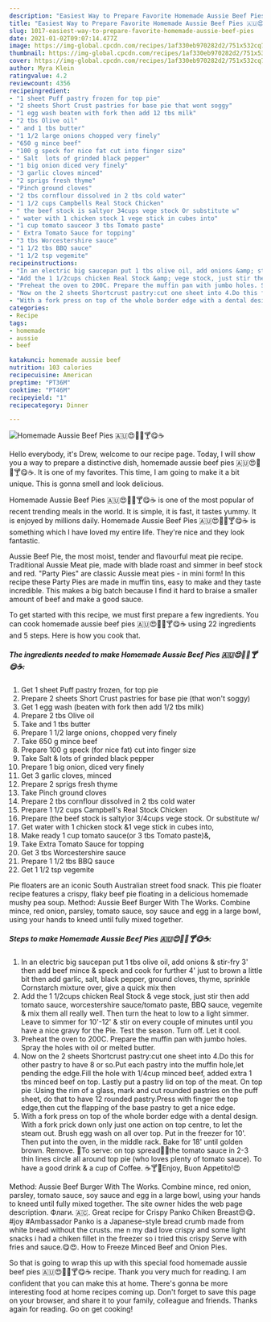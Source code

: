 ```yaml
---
description: "Easiest Way to Prepare Favorite Homemade Aussie Beef Pies 🇦🇺😍🐂🍎🍸😋☕"
title: "Easiest Way to Prepare Favorite Homemade Aussie Beef Pies 🇦🇺😍🐂🍎🍸😋☕"
slug: 1017-easiest-way-to-prepare-favorite-homemade-aussie-beef-pies
date: 2021-01-02T09:07:14.477Z
image: https://img-global.cpcdn.com/recipes/1af330eb970282d2/751x532cq70/homemade-aussie-beef-pies-🇦🇺😍🐂🍎🍸😋☕-recipe-main-photo.jpg
thumbnail: https://img-global.cpcdn.com/recipes/1af330eb970282d2/751x532cq70/homemade-aussie-beef-pies-🇦🇺😍🐂🍎🍸😋☕-recipe-main-photo.jpg
cover: https://img-global.cpcdn.com/recipes/1af330eb970282d2/751x532cq70/homemade-aussie-beef-pies-🇦🇺😍🐂🍎🍸😋☕-recipe-main-photo.jpg
author: Myra Klein
ratingvalue: 4.2
reviewcount: 4356
recipeingredient:
- "1 sheet Puff pastry frozen for top pie"
- "2 sheets Short Crust pastries for base pie that wont soggy"
- "1 egg wash beaten with fork then add 12 tbs milk"
- "2 tbs Olive oil"
- " and 1 tbs butter"
- "1 1/2 large onions chopped very finely"
- "650 g mince beef"
- "100 g speck for nice fat cut into finger size"
- " Salt  lots of grinded black pepper"
- "1 big onion diced very finely"
- "3 garlic cloves minced"
- "2 sprigs fresh thyme"
- "Pinch ground cloves"
- "2 tbs cornflour dissolved in 2 tbs cold water"
- "1 1/2 cups Campbells Real Stock Chicken"
- " the beef stock is saltyor 34cups vege stock Or substitute w"
- " water with 1 chicken stock 1 vege stick in cubes into"
- "1 cup tomato sauceor 3 tbs Tomato paste"
- " Extra Tomato Sauce for topping"
- "3 tbs Worcestershire sauce"
- "1 1/2 tbs BBQ sauce"
- "1 1/2 tsp vegemite"
recipeinstructions:
- "In an electric big saucepan put 1 tbs olive oil, add onions &amp; stir-fry 3&#39; then add beef mince &amp; speck and cook for further 4&#39; just to brown a little bit then add garlic, salt, black pepper, ground cloves, thyme, sprinkle Cornstarch mixture over, give a quick mix then"
- "Add the 1 1/2cups chicken Real Stock &amp; vege stock, just stir then add tomato sauce, worcestershire sauce/tomato paste, BBQ sauce, vegemite &amp; mix them all really well. Then turn the heat to low to a light simmer. Leave to simmer for 10&#39;-12&#39; &amp; stir on every couple of minutes until you have a nice gravy for the Pie. Test the season. Turn off. Let it cool."
- "Preheat the oven to 200C. Prepare the muffin pan with jumbo holes. Spray the holes with oil or melted butter."
- "Now on the 2 sheets Shortcrust pastry:cut one sheet into 4.Do this for other pastry to have 8 or so.Put each pastry into the muffin hole,let pending the edge.Fill the hole with 1/4cup minced beef, added extra 1 tbs minced beef on top. Lastly put a pastry lid on top of the meat. On top pie :Using the rim of a glass, mark and cut rounded pastries on the puff sheet, do that to have 12 rounded pastry.Press with finger the top edge,then cut the flapping of the base pastry to get a nice edge."
- "With a fork press on top of the whole border edge with a dental design. With a fork prick down only just one action on top centre, to let the steam out. Brush egg wash on all over top. Put in the freezer for 10&#39;. Then put into the oven, in the middle rack. Bake for 18&#39; until golden brown. Remove. 🤗To serve: on top spread🍅🍥the tomato sauce in 2-3 thin lines circle all around top pie (who loves plenty of tomato sauce). To have a good drink &amp; a cup of Coffee. ☕🍸🌷Enjoy, Buon Appetito!😍"
categories:
- Recipe
tags:
- homemade
- aussie
- beef

katakunci: homemade aussie beef 
nutrition: 103 calories
recipecuisine: American
preptime: "PT36M"
cooktime: "PT46M"
recipeyield: "1"
recipecategory: Dinner

---
```



![Homemade Aussie Beef Pies 🇦🇺😍🐂🍎🍸😋☕](https://img-global.cpcdn.com/recipes/1af330eb970282d2/751x532cq70/homemade-aussie-beef-pies-🇦🇺😍🐂🍎🍸😋☕-recipe-main-photo.jpg)

Hello everybody, it's Drew, welcome to our recipe page. Today, I will show you a way to prepare a distinctive dish, homemade aussie beef pies 🇦🇺😍🐂🍎🍸😋☕. It is one of my favorites. This time, I am going to make it a bit unique. This is gonna smell and look delicious.

Homemade Aussie Beef Pies 🇦🇺😍🐂🍎🍸😋☕ is one of the most popular of recent trending meals in the world. It is simple, it is fast, it tastes yummy. It is enjoyed by millions daily. Homemade Aussie Beef Pies 🇦🇺😍🐂🍎🍸😋☕ is something which I have loved my entire life. They're nice and they look fantastic.

Aussie Beef Pie, the most moist, tender and flavourful meat pie recipe. Traditional Aussie Meat pie, made with blade roast and simmer in beef stock and red. &#34;Party Pies&#34; are classic Aussie meat pies - in mini form! In this recipe these Party Pies are made in muffin tins, easy to make and they taste incredible. This makes a big batch because I find it hard to braise a smaller amount of beef and make a good sauce.


To get started with this recipe, we must first prepare a few ingredients. You can cook homemade aussie beef pies 🇦🇺😍🐂🍎🍸😋☕ using 22 ingredients and 5 steps. Here is how you cook that.

<!--inarticleads1-->

##### The ingredients needed to make Homemade Aussie Beef Pies 🇦🇺😍🐂🍎🍸😋☕:

1. Get 1 sheet Puff pastry frozen, for top pie
1. Prepare 2 sheets Short Crust pastries for base pie (that won&#39;t soggy)
1. Get 1 egg wash (beaten with fork then add 1/2 tbs milk)
1. Prepare 2 tbs Olive oil
1. Take  and 1 tbs butter
1. Prepare 1 1/2 large onions, chopped very finely
1. Take 650 g mince beef
1. Prepare 100 g speck (for nice fat) cut into finger size
1. Take  Salt &amp; lots of grinded black pepper
1. Prepare 1 big onion, diced very finely
1. Get 3 garlic cloves, minced
1. Prepare 2 sprigs fresh thyme
1. Take Pinch ground cloves
1. Prepare 2 tbs cornflour dissolved in 2 tbs cold water
1. Prepare 1 1/2 cups Campbell&#39;s Real Stock Chicken
1. Prepare  (the beef stock is salty)or 3/4cups vege stock. Or substitute w/
1. Get  water with 1 chicken stock &amp;1 vege stick in cubes into,
1. Make ready 1 cup tomato sauce(or 3 tbs Tomato paste)&amp;,
1. Take  Extra Tomato Sauce for topping
1. Get 3 tbs Worcestershire sauce
1. Prepare 1 1/2 tbs BBQ sauce
1. Get 1 1/2 tsp vegemite


Pie floaters are an iconic South Australian street food snack. This pie floater recipe features a crispy, flaky beef pie floating in a delicious homemade mushy pea soup. Method: Aussie Beef Burger With The Works. Combine mince, red onion, parsley, tomato sauce, soy sauce and egg in a large bowl, using your hands to kneed until fully mixed together. 

<!--inarticleads2-->

##### Steps to make Homemade Aussie Beef Pies 🇦🇺😍🐂🍎🍸😋☕:

1. In an electric big saucepan put 1 tbs olive oil, add onions &amp; stir-fry 3&#39; then add beef mince &amp; speck and cook for further 4&#39; just to brown a little bit then add garlic, salt, black pepper, ground cloves, thyme, sprinkle Cornstarch mixture over, give a quick mix then
1. Add the 1 1/2cups chicken Real Stock &amp; vege stock, just stir then add tomato sauce, worcestershire sauce/tomato paste, BBQ sauce, vegemite &amp; mix them all really well. Then turn the heat to low to a light simmer. Leave to simmer for 10&#39;-12&#39; &amp; stir on every couple of minutes until you have a nice gravy for the Pie. Test the season. Turn off. Let it cool.
1. Preheat the oven to 200C. Prepare the muffin pan with jumbo holes. Spray the holes with oil or melted butter.
1. Now on the 2 sheets Shortcrust pastry:cut one sheet into 4.Do this for other pastry to have 8 or so.Put each pastry into the muffin hole,let pending the edge.Fill the hole with 1/4cup minced beef, added extra 1 tbs minced beef on top. Lastly put a pastry lid on top of the meat. On top pie :Using the rim of a glass, mark and cut rounded pastries on the puff sheet, do that to have 12 rounded pastry.Press with finger the top edge,then cut the flapping of the base pastry to get a nice edge.
1. With a fork press on top of the whole border edge with a dental design. With a fork prick down only just one action on top centre, to let the steam out. Brush egg wash on all over top. Put in the freezer for 10&#39;. Then put into the oven, in the middle rack. Bake for 18&#39; until golden brown. Remove. 🤗To serve: on top spread🍅🍥the tomato sauce in 2-3 thin lines circle all around top pie (who loves plenty of tomato sauce). To have a good drink &amp; a cup of Coffee. ☕🍸🌷Enjoy, Buon Appetito!😍


Method: Aussie Beef Burger With The Works. Combine mince, red onion, parsley, tomato sauce, soy sauce and egg in a large bowl, using your hands to kneed until fully mixed together. The site owner hides the web page description. Флаги. 🇦🇨. Great recipe for Crispy Panko Chiken Breast😍😋. #joy #Ambassador Panko is a Japanese-style bread crumb made from white bread without the crusts. me n my dad love crispy and some light snacks i had a chiken fillet in the freezer so i tried this crispy Serve with fries and sauce.😋😍. How to Freeze Minced Beef and Onion Pies. 

So that is going to wrap this up with this special food homemade aussie beef pies 🇦🇺😍🐂🍎🍸😋☕ recipe. Thank you very much for reading. I am confident that you can make this at home. There's gonna be more interesting food at home recipes coming up. Don't forget to save this page on your browser, and share it to your family, colleague and friends. Thanks again for reading. Go on get cooking!
